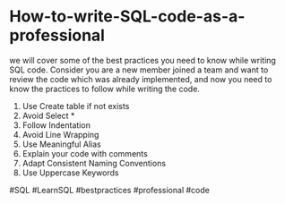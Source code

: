 # How-to-write-SQL-code-as-a-professional
we will cover some of the best practices you need to know while writing SQL code.
Consider you are a new member joined a team and want to review the code which was already implemented, and now you need to know the practices to follow while writing the code.
1. Use Create table if not exists
2. Avoid Select *
3. Follow Indentation
4. Avoid Line Wrapping
5. Use Meaningful Alias
6. Explain your code with comments
7. Adapt Consistent Naming Conventions
8. Use Uppercase Keywords

#SQL #LearnSQL #bestpractices #professional #code 

